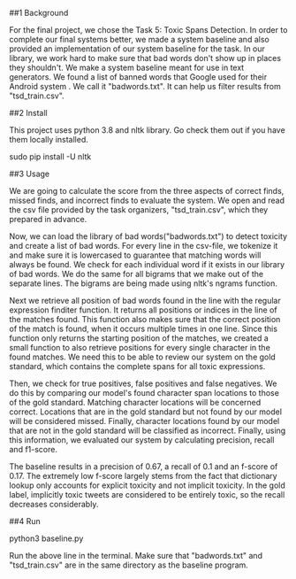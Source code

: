 ##1	Background

For the final project, we chose the Task 5: Toxic Spans Detection. In order to complete our final systems better, we made a system baseline and also provided an implementation of our system baseline for the task. In our library, we work hard to make sure that bad words don't show up in places they shouldn't. We make a system baseline meant for use in text generators. We found a list of banned words that Google used for their Android system . We call it "badwords.txt". It can help us filter results from "tsd_train.csv".

##2	Install

This project uses python 3.8 and nltk library. Go check them out if you have them locally installed.

sudo pip install -U nltk

##3	Usage

We are going to calculate the score from the three aspects of correct finds, missed finds, and incorrect finds to evaluate the system. We open and read the csv file provided by the task organizers, "tsd_train.csv", which they prepared in advance.

Now, we can load the library of bad words("badwords.txt") to detect toxicity and create a list of bad words. For every line in the csv-file, we tokenize it and make sure it is lowercased to guarantee that matching words will always be found. We check for each individual word if it exists in our library of bad words. We do the same for all bigrams that we make out of the separate lines. The bigrams are being made using nltk's ngrams function.

Next we retrieve all position of bad words found in the line with the regular expression 
finditer function. It returns all positions or indices in the line of the matches found. This 
function also makes sure that the correct position of the match is found, when it occurs multiple times in one line. Since this function only returns the starting position of the matches, we created a small function to also retrieve positions for every single character in the found matches. We need this to be able to review our system on the gold standard, which contains the complete spans for all toxic expressions.

Then, we check for true positives, false positives and false negatives. We do this by comparing our model's found character span locations to those of the gold standard. Matching character locations will be concerned correct. Locations that are in the gold standard but not found by our model will be considered missed. Finally, character locations found by our model that are not in the gold standard will be classified as incorrect. Finally, using this information, we evaluated our system by calculating precision, recall and f1-score.

The baseline results in a precision of 0.67, a recall of 0.1 and an f-score of 0.17. The extremely low f-score largely stems from the fact that dictionary lookup only accounts for explicit toxicity and not implicit toxicity. In the gold label, implicitly toxic tweets are considered to be entirely toxic, so the recall decreases considerably.

##4	Run

python3 baseline.py

Run the above line in the terminal. Make sure that "badwords.txt" and "tsd_train.csv" are in the same directory as the baseline program.
